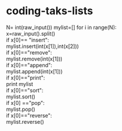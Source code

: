 # coding-taks-lists
N= int(raw_input()) 
mylist=[] 
for i in range(N):     
    x=raw_input().split()     
    if x[0]== "insert":        
        mylist.insert(int(x[1]),int(x[2]))     
    if x[0]=="remove":        
        mylist.remove(int(x[1]))     
    if x[0]=="append":        
        mylist.append(int(x[1]))    
    if x[0]=="print":         
        print mylist     
    if x[0]=="sort":         
        mylist.sort()     
    if x[0] =="pop":        
        mylist.pop()    
    if x[0]=="reverse":       
        mylist.reverse()     
